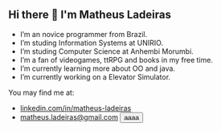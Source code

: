 ## Hi there 👋 I'm Matheus Ladeiras

- I’m an novice programmer from Brazil.
- I’m studing Information Systems at UNIRIO.  
- I’m studing Computer Science at Anhembi Morumbi.
- I’m a fan of videogames, ttRPG and books in my free time.
- I’m currently learning more about OO and java.
- I’m currently working on a Elevator Simulator.
  
You may find me at:
- [linkedin.com/in/matheus-ladeiras](https://linkedin.com/in/matheus-ladeiras)
- matheus.ladeiras@gmail.com
<button>aaaa</button>
